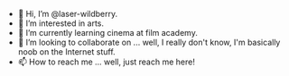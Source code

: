 - 👋 Hi, I’m @laser-wildberry.
- 👀 I’m interested in arts.
- 🌱 I’m currently learning cinema at film academy.
- 💞️ I’m looking to collaborate on ... well, I really don't know, I'm basically noob on the Internet stuff.
- 📫 How to reach me ... well, just reach me here! 

<!---
laser-wildberry/laser-wildberry is a ✨ special ✨ repository because its `README.md` (this file) appears on your GitHub profile.
You can click the Preview link to take a look at your changes.
--->

